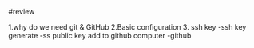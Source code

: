 #review

1.why do we need git & GitHub
2.Basic configuration
3. ssh key
    -ssh key generate
    -ss public key add to github
computer -github
